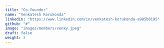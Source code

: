 ```yaml
---
title: "Co-founder"
name: "Venkatesh Korukonda"
linkedin: "https://www.linkedin.com/in/venkatesh-korukonda-a905b0195"
github: "#"
image: "images/members/venky.jpeg"
draft: false
weight: 3
---
```

